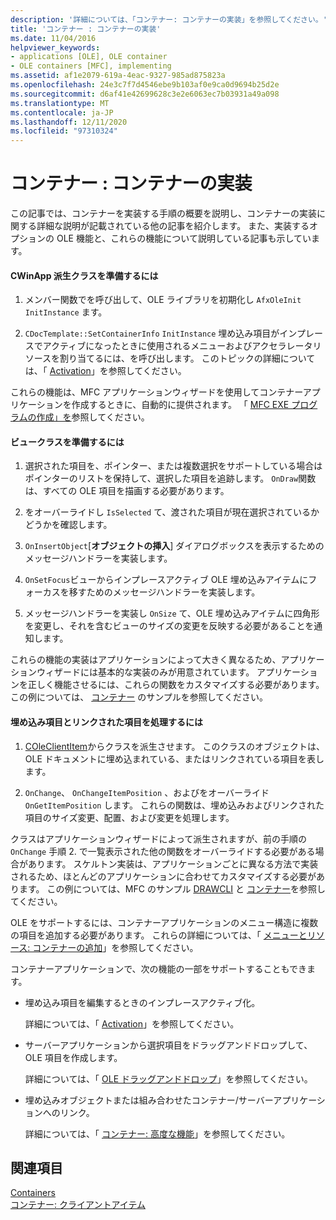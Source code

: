 ```yaml
---
description: '詳細については、「コンテナー: コンテナーの実装」を参照してください。'
title: 'コンテナー : コンテナーの実装'
ms.date: 11/04/2016
helpviewer_keywords:
- applications [OLE], OLE container
- OLE containers [MFC], implementing
ms.assetid: af1e2079-619a-4eac-9327-985ad875823a
ms.openlocfilehash: 24e3c7f7d4546ebe9b103af0e9ca0d9694b25d2e
ms.sourcegitcommit: d6af41e42699628c3e2e6063ec7b03931a49a098
ms.translationtype: MT
ms.contentlocale: ja-JP
ms.lasthandoff: 12/11/2020
ms.locfileid: "97310324"
---
```

# <a name="containers-implementing-a-container"></a>コンテナー : コンテナーの実装

この記事では、コンテナーを実装する手順の概要を説明し、コンテナーの実装に関する詳細な説明が記載されている他の記事を紹介します。 また、実装するオプションの OLE 機能と、これらの機能について説明している記事も示しています。

#### <a name="to-prepare-your-cwinapp-derived-class"></a>CWinApp 派生クラスを準備するには

1. メンバー関数でを呼び出して、OLE ライブラリを初期化し `AfxOleInit` `InitInstance` ます。

1. `CDocTemplate::SetContainerInfo` `InitInstance` 埋め込み項目がインプレースでアクティブになったときに使用されるメニューおよびアクセラレータリソースを割り当てるには、を呼び出します。 このトピックの詳細については、「 [Activation](activation-cpp.md)」を参照してください。

これらの機能は、MFC アプリケーションウィザードを使用してコンテナーアプリケーションを作成するときに、自動的に提供されます。 「 [MFC EXE プログラムの作成」を](reference/mfc-application-wizard.md)参照してください。

#### <a name="to-prepare-your-view-class"></a>ビュークラスを準備するには

1. 選択された項目を、ポインター、または複数選択をサポートしている場合はポインターのリストを保持して、選択した項目を追跡します。 `OnDraw`関数は、すべての OLE 項目を描画する必要があります。

1. をオーバーライドし `IsSelected` て、渡された項目が現在選択されているかどうかを確認します。

1. `OnInsertObject`[**オブジェクトの挿入**] ダイアログボックスを表示するためのメッセージハンドラーを実装します。

1. `OnSetFocus`ビューからインプレースアクティブ OLE 埋め込みアイテムにフォーカスを移すためのメッセージハンドラーを実装します。

1. メッセージハンドラーを実装し `OnSize` て、OLE 埋め込みアイテムに四角形を変更し、それを含むビューのサイズの変更を反映する必要があることを通知します。

これらの機能の実装はアプリケーションによって大きく異なるため、アプリケーションウィザードには基本的な実装のみが用意されています。 アプリケーションを正しく機能させるには、これらの関数をカスタマイズする必要があります。 この例については、 [コンテナー](../overview/visual-cpp-samples.md) のサンプルを参照してください。

#### <a name="to-handle-embedded-and-linked-items"></a>埋め込み項目とリンクされた項目を処理するには

1. [COleClientItem](reference/coleclientitem-class.md)からクラスを派生させます。 このクラスのオブジェクトは、OLE ドキュメントに埋め込まれている、またはリンクされている項目を表します。

1. `OnChange`、 `OnChangeItemPosition` 、およびをオーバーライド `OnGetItemPosition` します。 これらの関数は、埋め込みおよびリンクされた項目のサイズ変更、配置、および変更を処理します。

クラスはアプリケーションウィザードによって派生されますが、前の手順の `OnChange` 手順 2. で一覧表示された他の関数をオーバーライドする必要がある場合があります。 スケルトン実装は、アプリケーションごとに異なる方法で実装されるため、ほとんどのアプリケーションに合わせてカスタマイズする必要があります。 この例については、MFC のサンプル [DRAWCLI](../overview/visual-cpp-samples.md) と [コンテナー](../overview/visual-cpp-samples.md)を参照してください。

OLE をサポートするには、コンテナーアプリケーションのメニュー構造に複数の項目を追加する必要があります。 これらの詳細については、「 [メニューとリソース: コンテナーの追加](menus-and-resources-container-additions.md)」を参照してください。

コンテナーアプリケーションで、次の機能の一部をサポートすることもできます。

- 埋め込み項目を編集するときのインプレースアクティブ化。

   詳細については、「 [Activation](activation-cpp.md)」を参照してください。

- サーバーアプリケーションから選択項目をドラッグアンドドロップして、OLE 項目を作成します。

   詳細については、「 [OLE ドラッグアンドドロップ](drag-and-drop-ole.md)」を参照してください。

- 埋め込みオブジェクトまたは組み合わせたコンテナー/サーバーアプリケーションへのリンク。

   詳細については、「 [コンテナー: 高度な機能](containers-advanced-features.md)」を参照してください。

## <a name="see-also"></a>関連項目

[Containers](containers.md)<br/>
[コンテナー: クライアントアイテム](containers-client-items.md)
